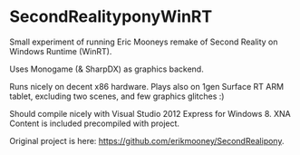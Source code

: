 SecondRealityponyWinRT
======================
Small experiment of running Eric Mooneys remake of Second Reality on Windows Runtime (WinRT).

Uses Monogame (& SharpDX) as graphics backend.

Runs nicely on decent x86 hardware. Plays also on 1gen Surface RT ARM tablet, excluding two scenes,
and few graphics glitches :)

Should compile nicely with Visual Studio 2012 Express for Windows 8. XNA Content is included
precompiled with project.

Original project is here: https://github.com/erikmooney/SecondRealipony.

